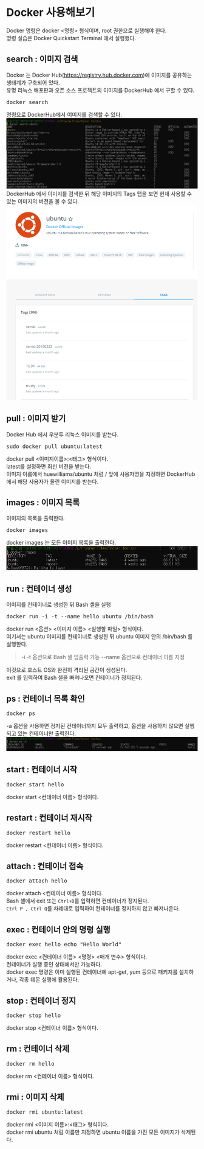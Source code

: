 Docker 사용해보기
==========
Docker 명령은 docker <명령> 형식이며, root 권한으로 실행해야 한다.  
명령 실습은 Docker Quickstart Terminal 에서 실행했다.  

## search : 이미지 검색
Docker 는 Docker Hub(https://registry.hub.docker.com)에 이미지를 공유하는 생태계가 구축되어 있다.  
유명 리눅스 배포판과 오픈 소스 프로젝트의 이미지를 DockerHub 에서 구할 수 있다.
<pre>
docker search</pre>
명령으로 DockerHub에서 이미지를 검색할 수 있다.  
![search](./img/docker_search.png)
DockerHub 에서 이미지를 검색한 뒤 해당 이미지의 Tags 탭을 보면 현재 사용할 수 있는 이미지의 버전을 볼 수 있다.  
![tags](./img/tags.png)
## pull : 이미지 받기  
Docker Hub 에서 우분투 리눅스 이미지를 받는다.  
<pre>
sudo docker pull ubuntu:latest
</pre>
docker pull <이미지이름>:<태그> 형식이다.  
latest를 설정하면 최신 버전을 받는다.  
이미지 이름에서 huewilliams/ubuntu 처럼 / 앞에 사용자명을 지정하면 DockerHub에서 해당 사용자가 올린 이미지를 받는다.  

## images : 이미지 목록
이미지의 목록을 출력한다. 
<pre>
docker images
</pre>
docker images 는 모든 이미지 목록을 출력한다.  
![images](./img/docker_images.png)

## run : 컨테이너 생성
이미지를 컨테이너로 생성한 뒤 Bash 셸을 실행
<pre>
docker run -i -t --name hello ubuntu /bin/bash
</pre>
docker run <옵션> <이미지 이름> <실행할 파일> 형식이다.  
여기서는 ubuntu 이미지를 컨테이너로 생성한 뒤 ubuntu 이미지 안의 /bin/bash 를 실행한다.  
> -i -t 옵션으로 Bash 셸 입출력 가능
> --name 옵션으로 컨테이너 이름 지정

이것으로 호스트 OS와 완전히 격리된 공간이 생성된다.  
exit 를 입력하여 Bash 셸을 빠져나오면 컨테이너가 정지된다.  

## ps : 컨테이너 목록 확인
<pre>
docker ps
</pre>
-a 옵션을 사용하면 정지된 컨테이너까지 모두 출력하고, 옵션을 사용하지 않으면 실행되고 있는 컨테이너만 출력한다.  
![ps-all](./img/ps_all.png)

## start : 컨테이너 시작
<pre>
docker start hello
</pre>
docker start <컨테이너 이름> 형식이다.  

## restart : 컨테이너 재시작
<pre>
docker restart hello
</pre>
docker restart <컨테이너 이름> 형식이다.  

## attach : 컨테이너 접속
<pre>
docker attach hello
</pre>
docker attach <컨테이너 이름> 형식이다.  
Bash 셸에서 exit 또는 <code>Ctrl+D</code>를 입력하면 컨테이너가 정지된다.  
<code>Ctrl P , Ctrl Q</code>를 차례대로 입력하여 컨테이너를 정지하지 않고 빠져나온다.  
## exec : 컨테이너 안의 명령 실행
<pre>
docker exec hello echo "Hello World"
</pre>
docker exec <컨테이너 이름> <명령> <매개 변수> 형식이다.  
컨테이너가 실행 중인 상태에서만 가능하다.  
docker exec 명령은 이미 실행된 컨테이너에 apt-get, yum 등으로 패키지를 설치하거나, 각종 데몬 실행에 활용된다.  

## stop : 컨테이너 정지
<pre>
docker stop hello
</pre>
docker stop <컨테이너 이름> 형식이다.  

## rm : 컨테이너 삭제  
<pre>
docker rm hello
</pre>
docker rm <컨테이너 이름> 형식이다.  

## rmi : 이미지 삭제
<pre>
docker rmi ubuntu:latest
</pre>
docker rmi <이미지 이름>:<태그> 형식이다.  
docker rmi ubuntu 처럼 이름만 지정하면 ubuntu 이름을 가진 모든 이미지가 삭제된다.